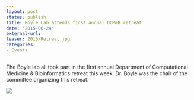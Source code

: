 ```yaml
---
layout: post
status: publish
title: Boyle Lab attends first annual DCM&B retreat
date: '2015-06-24'
external-url:
teaser: 2015/Retreat.jpg
categories:
- Events
---
```


The Boyle lab all took part in the first annual Department of Computational Medicine & Bioinformatics retreat this week. Dr. Boyle was the chair of the committee organizing this retreat.

<img src="{{ site.url }}/assets/news_graphics/2015/2015-06-24-Lab_Retreat.jpg">
